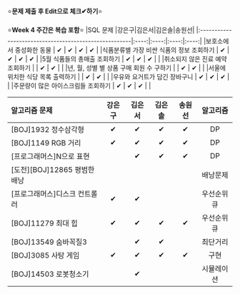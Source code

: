 ⭐**문제 제출 후 Edit으로 체크✔하기**⭐<br/><br/>
⭐**Week 4 주간은 복습 포함**⭐
|SQL 문제                                               |강은구|김은서|김은솔|송원선|
|:------------------------------------------------------|:----:|:----:|:----:|:----:|
|보호소에서 중성화한 동물                                |  ✔   |  ✔   |   ✔   |  ✔    | 
|식품분류별 가장 비싼 식품의 정보 조회하기               |  ✔  |  ✔   |     ✔  |  ✔  | 
|5월 식품들의 총매출 조회하기                            |  ✔  |  ✔   |    ✔  |      | 
|취소되지 않은 진료 예약 조회하기                        |      |  ✔   |    ✔   |      | 
|년, 월, 성별 별 상품 구매 회원 수 구하기                |      | ✔   |    ✔   |      | 
|서울에 위치한 식당 목록 출력하기                        |      |  ✔   |    ✔   |      | 
|우유와 요거트가 담긴 장바구니                           |   ✔  | ✔   |    ✔   |      | 
|주문량이 많은 아이스크림들 조회하기                     |  ✔  |  ✔   |     ✔  |      | 

|알고리즘 문제                 |강은구|김은서|김은솔|송원선|알고리즘|
|:------------------------------|:----:|:----:|:----:|:----:|:------:|
|[BOJ]1932 정수삼각형           |  ✔  |   ✔  |    ✔ |   ✔   |DP       |
|[BOJ]1149 RGB 거리             |  ✔  |   ✔  |    ✔ |   ✔   |DP       |
|[프로그래머스]N으로 표현        |      |   ✔  |   ✔  |   ✔   |DP        |
|[도전][BOJ]12865 평범한 배낭   |      |      |      |      |배낭문제  |
|[프로그래머스]디스크 컨트롤러   |  ✔  |  ✔  |      |      |우선순위큐|
|[BOJ]11279 최대 힙            |  ✔ |  ✔  |  ✔   |   ✔   |우선순위큐|
|[BOJ]13549 숨바꼭질3          |      |  ✔  |   ✔  |      |최단거리  |
|[BOJ]3085 사탕 게임           |  ✔   |  ✔  |   ✔  |   ✔   |구현      |
|[BOJ]14503 로봇청소기         |      |  ✔  |      |      |시뮬레이션|
